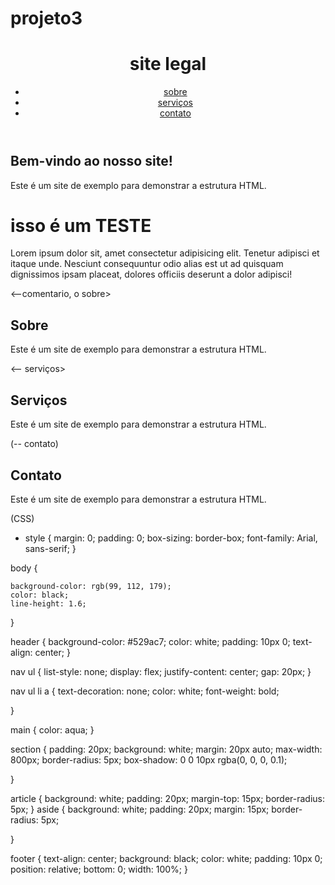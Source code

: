 # projeto3



<!DOCTYPE html>
<html lang="en">
<head>
    <meta charset="UTF-8">
    <meta name="viewport" content="width=device-width, initial-scale=1.0">
    <title>Document</title>
    <link rel="stylesheet" href="wisear.css">
</head>
<body>
    <header>
        <h1> site legal</h1>
        <nav>
            <ul>
                <li><a href="witesobre.html">sobre</a></li>
                <li><a href="wiseservicos.html">serviços</a></li>
                <li><a href="wisecontato.html">contato</a></li>
            </ul>
        </nav>
    </header>
<main>
    <section id="home">
        <h1>Bem-vindo ao nosso site!</h1>
        <p>Este é um site de exemplo para demonstrar a estrutura HTML.</p>
    </section>
   <h1> isso é um TESTE</h1>
   <p>Lorem ipsum dolor sit, amet consectetur adipisicing elit. Tenetur adipisci et itaque unde. Nesciunt consequuntur odio alias est ut ad quisquam dignissimos ipsam placeat, dolores officiis deserunt a dolor adipisci!</p>
</body>
</html>

<--comentario, o sobre>



<!DOCTYPE html>
<html lang="en">
<head>
    <meta charset="UTF-8">
    <meta name="viewport" content="width=device-width, initial-scale=1.0">
    <title>Document</title>
</head>
<body>
    <main>
<section id="sobre">
        <h1>Sobre</h1>
        <p>Este é um site de exemplo para demonstrar a estrutura HTML.</p>
    </section>
    </main>
</body>
</html>



<-- serviços>


<!DOCTYPE html>
<html lang="en">
<head>
    <meta charset="UTF-8">
    <meta name="viewport" content="width=device-width, initial-scale=1.0">
    <title>Document</title>
</head>
<body>
    <main>
        <section id="servicos">
            <h1>Serviços</h1>
            <p>Este é um site de exemplo para demonstrar a estrutura HTML.</p>
        </section>
    </main>
</body>
</html>

(-- contato)

<!DOCTYPE html>
<html lang="en">
<head>
    <meta charset="UTF-8">
    <meta name="viewport" content="width=device-width, initial-scale=1.0">
    <title>Document</title>
</head>
<body>
    <main>
        <section id="contato">
            <h1>Contato</h1>
            <p>Este é um site de exemplo para demonstrar a estrutura HTML.</p>
        </section>
    </main>
</body>
</html>


(CSS)



* style {
margin: 0;
padding: 0;
box-sizing: border-box;
font-family: Arial, sans-serif;
}

body {

    background-color: rgb(99, 112, 179);
    color: black;
    line-height: 1.6;
}

header {
    background-color: #529ac7;
    color: white;
    padding: 10px 0;
    text-align: center;
}

nav ul {
    list-style: none;
    display: flex;
    justify-content: center;
    gap: 20px;
}

nav ul li a {
    text-decoration: none;
    color: white;
    font-weight: bold;


}

main {
    color: aqua;
}

section {
    padding: 20px;
    background: white;
    margin: 20px auto;
    max-width: 800px;
    border-radius: 5px;
    box-shadow: 0 0 10px rgba(0, 0, 0, 0.1);


}

article {
    background: white;
    padding: 20px;
    margin-top: 15px;
    border-radius: 5px;
}
aside {
    background: white;
    padding: 20px;
    margin: 15px;
    border-radius: 5px;

}

footer {
    text-align: center;
    background: black;
    color: white;
    padding: 10px 0;
    position: relative;
    bottom: 0;
    width: 100%;
}








